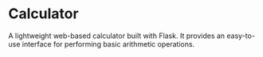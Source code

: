# Calculator
A lightweight web-based calculator built with Flask. It provides an easy-to-use interface for performing basic arithmetic operations.
